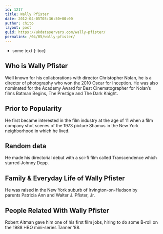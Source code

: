 ```yaml
---
id: 1217
title: Wally Pfister
date: 2012-04-05T05:36:50+00:00
author: chito
layout: post
guid: https://ukdataservers.com/wally-pfister/
permalink: /04/05/wally-pfister/
---
```


* some text
{: toc}
          
          
## Who is  Wally Pfister
                  
                  
                  
Well known for his collaborations with director Christopher Nolan, he is a director of photography who won the 2010 Oscar for Inception. He was also nominated for the Academy Award for Best Cinematographer for Nolan&#8217;s films Batman Begins, The Prestige and The Dark Knight.
                  
                
                
                
## Prior to Popularity 
                  
                  
                  
He first became interested in the film industry at the age of 11 when a film company shot scenes of the 1973 picture Shamus in the New York neighborhood in which he lived.
                  
                
                
                
## Random data 
                  
                  
                  
He made his directorial debut with a sci-fi film called Transcendence which starred Johnny Depp.
                  
                
                
                
## Family & Everyday Life of Wally Pfister
                  
                  
                  
He was raised in the New York suburb of Irvington-on-Hudson by parents Patricia Ann and Walter J. Pfister, Jr.
                  
                
                
                
## People Related With  Wally Pfister
                  
                  
                  
Robert Altman gave him one of his first film jobs, hiring to do some B-roll on the 1988 HBO mini-series Tanner &#8217;88.
                  
                
              
            
          
          
          
    
    
  
